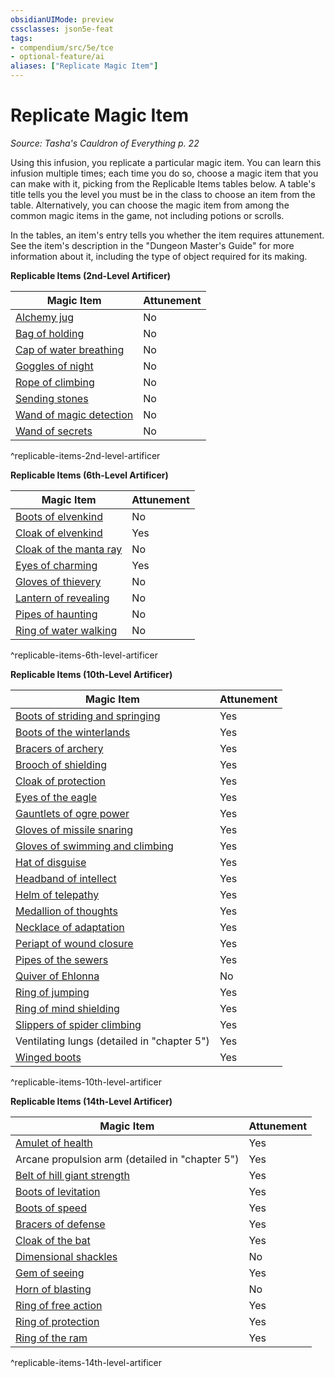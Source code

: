 ```yaml
---
obsidianUIMode: preview
cssclasses: json5e-feat
tags:
- compendium/src/5e/tce
- optional-feature/ai
aliases: ["Replicate Magic Item"]
---
```

# Replicate Magic Item
*Source: Tasha's Cauldron of Everything p. 22*  

Using this infusion, you replicate a particular magic item. You can learn this infusion multiple times; each time you do so, choose a magic item that you can make with it, picking from the Replicable Items tables below. A table's title tells you the level you must be in the class to choose an item from the table. Alternatively, you can choose the magic item from among the common magic items in the game, not including potions or scrolls.

In the tables, an item's entry tells you whether the item requires attunement. See the item's description in the "Dungeon Master's Guide" for more information about it, including the type of object required for its making.

**Replicable Items (2nd-Level Artificer)**

| Magic Item | Attunement |
|------------|------------|
| [Alchemy jug](/compendium/items/alchemy-jug.md) | No |
| [Bag of holding](/compendium/items/bag-of-holding.md) | No |
| [Cap of water breathing](/compendium/items/cap-of-water-breathing.md) | No |
| [Goggles of night](/compendium/items/goggles-of-night.md) | No |
| [Rope of climbing](/compendium/items/rope-of-climbing.md) | No |
| [Sending stones](/compendium/items/sending-stones.md) | No |
| [Wand of magic detection](/compendium/items/wand-of-magic-detection.md) | No |
| [Wand of secrets](/compendium/items/wand-of-secrets.md) | No |
^replicable-items-2nd-level-artificer

**Replicable Items (6th-Level Artificer)**

| Magic Item | Attunement |
|------------|------------|
| [Boots of elvenkind](/compendium/items/boots-of-elvenkind.md) | No |
| [Cloak of elvenkind](/compendium/items/cloak-of-elvenkind.md) | Yes |
| [Cloak of the manta ray](/compendium/items/cloak-of-the-manta-ray.md) | No |
| [Eyes of charming](/compendium/items/eyes-of-charming.md) | Yes |
| [Gloves of thievery](/compendium/items/gloves-of-thievery.md) | No |
| [Lantern of revealing](/compendium/items/lantern-of-revealing.md) | No |
| [Pipes of haunting](/compendium/items/pipes-of-haunting.md) | No |
| [Ring of water walking](/compendium/items/ring-of-water-walking.md) | No |
^replicable-items-6th-level-artificer

**Replicable Items (10th-Level Artificer)**

| Magic Item | Attunement |
|------------|------------|
| [Boots of striding and springing](/compendium/items/boots-of-striding-and-springing.md) | Yes |
| [Boots of the winterlands](/compendium/items/boots-of-the-winterlands.md) | Yes |
| [Bracers of archery](/compendium/items/bracers-of-archery.md) | Yes |
| [Brooch of shielding](/compendium/items/brooch-of-shielding.md) | Yes |
| [Cloak of protection](/compendium/items/cloak-of-protection.md) | Yes |
| [Eyes of the eagle](/compendium/items/eyes-of-the-eagle.md) | Yes |
| [Gauntlets of ogre power](/compendium/items/gauntlets-of-ogre-power.md) | Yes |
| [Gloves of missile snaring](/compendium/items/gloves-of-missile-snaring.md) | Yes |
| [Gloves of swimming and climbing](/compendium/items/gloves-of-swimming-and-climbing.md) | Yes |
| [Hat of disguise](/compendium/items/hat-of-disguise.md) | Yes |
| [Headband of intellect](/compendium/items/headband-of-intellect.md) | Yes |
| [Helm of telepathy](/compendium/items/helm-of-telepathy.md) | Yes |
| [Medallion of thoughts](/compendium/items/medallion-of-thoughts.md) | Yes |
| [Necklace of adaptation](/compendium/items/necklace-of-adaptation.md) | Yes |
| [Periapt of wound closure](/compendium/items/periapt-of-wound-closure.md) | Yes |
| [Pipes of the sewers](/compendium/items/pipes-of-the-sewers.md) | Yes |
| [Quiver of Ehlonna](/compendium/items/quiver-of-ehlonna.md) | No |
| [Ring of jumping](/compendium/items/ring-of-jumping.md) | Yes |
| [Ring of mind shielding](/compendium/items/ring-of-mind-shielding.md) | Yes |
| [Slippers of spider climbing](/compendium/items/slippers-of-spider-climbing.md) | Yes |
| Ventilating lungs (detailed in "chapter 5") | Yes |
| [Winged boots](/compendium/items/winged-boots.md) | Yes |
^replicable-items-10th-level-artificer

**Replicable Items (14th-Level Artificer)**

| Magic Item | Attunement |
|------------|------------|
| [Amulet of health](/compendium/items/amulet-of-health.md) | Yes |
| Arcane propulsion arm (detailed in "chapter 5") | Yes |
| [Belt of hill giant strength](/compendium/items/belt-of-hill-giant-strength.md) | Yes |
| [Boots of levitation](/compendium/items/boots-of-levitation.md) | Yes |
| [Boots of speed](/compendium/items/boots-of-speed.md) | Yes |
| [Bracers of defense](/compendium/items/bracers-of-defense.md) | Yes |
| [Cloak of the bat](/compendium/items/cloak-of-the-bat.md) | Yes |
| [Dimensional shackles](/compendium/items/dimensional-shackles.md) | No |
| [Gem of seeing](/compendium/items/gem-of-seeing.md) | Yes |
| [Horn of blasting](/compendium/items/horn-of-blasting.md) | No |
| [Ring of free action](/compendium/items/ring-of-free-action.md) | Yes |
| [Ring of protection](/compendium/items/ring-of-protection.md) | Yes |
| [Ring of the ram](/compendium/items/ring-of-the-ram.md) | Yes |
^replicable-items-14th-level-artificer